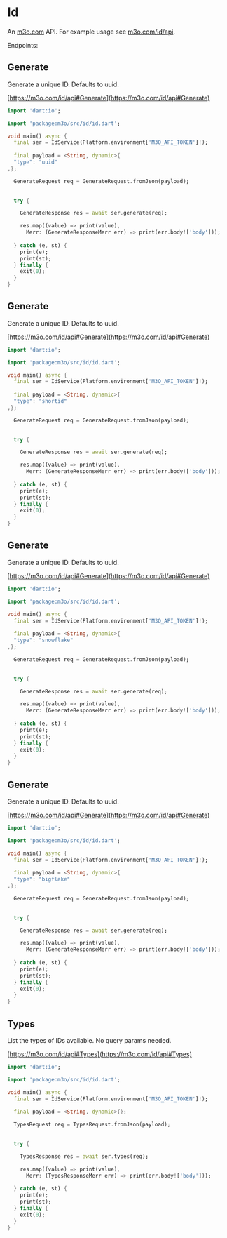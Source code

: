 # Id

An [m3o.com](https://m3o.com) API. For example usage see [m3o.com/id/api](https://m3o.com/id/api).

Endpoints:

## Generate

Generate a unique ID. Defaults to uuid.


[https://m3o.com/id/api#Generate](https://m3o.com/id/api#Generate)

```dart
import 'dart:io';

import 'package:m3o/src/id/id.dart';

void main() async {
  final ser = IdService(Platform.environment['M3O_API_TOKEN']!);
 
  final payload = <String, dynamic>{
  "type": "uuid"
,};

  GenerateRequest req = GenerateRequest.fromJson(payload);

  
  try {

	GenerateResponse res = await ser.generate(req);

    res.map((value) => print(value),
	  Merr: (GenerateResponseMerr err) => print(err.body!['body']));	
  
  } catch (e, st) {
    print(e);
	print(st);
  } finally {
    exit(0);
  }
}
```
## Generate

Generate a unique ID. Defaults to uuid.


[https://m3o.com/id/api#Generate](https://m3o.com/id/api#Generate)

```dart
import 'dart:io';

import 'package:m3o/src/id/id.dart';

void main() async {
  final ser = IdService(Platform.environment['M3O_API_TOKEN']!);
 
  final payload = <String, dynamic>{
  "type": "shortid"
,};

  GenerateRequest req = GenerateRequest.fromJson(payload);

  
  try {

	GenerateResponse res = await ser.generate(req);

    res.map((value) => print(value),
	  Merr: (GenerateResponseMerr err) => print(err.body!['body']));	
  
  } catch (e, st) {
    print(e);
	print(st);
  } finally {
    exit(0);
  }
}
```
## Generate

Generate a unique ID. Defaults to uuid.


[https://m3o.com/id/api#Generate](https://m3o.com/id/api#Generate)

```dart
import 'dart:io';

import 'package:m3o/src/id/id.dart';

void main() async {
  final ser = IdService(Platform.environment['M3O_API_TOKEN']!);
 
  final payload = <String, dynamic>{
  "type": "snowflake"
,};

  GenerateRequest req = GenerateRequest.fromJson(payload);

  
  try {

	GenerateResponse res = await ser.generate(req);

    res.map((value) => print(value),
	  Merr: (GenerateResponseMerr err) => print(err.body!['body']));	
  
  } catch (e, st) {
    print(e);
	print(st);
  } finally {
    exit(0);
  }
}
```
## Generate

Generate a unique ID. Defaults to uuid.


[https://m3o.com/id/api#Generate](https://m3o.com/id/api#Generate)

```dart
import 'dart:io';

import 'package:m3o/src/id/id.dart';

void main() async {
  final ser = IdService(Platform.environment['M3O_API_TOKEN']!);
 
  final payload = <String, dynamic>{
  "type": "bigflake"
,};

  GenerateRequest req = GenerateRequest.fromJson(payload);

  
  try {

	GenerateResponse res = await ser.generate(req);

    res.map((value) => print(value),
	  Merr: (GenerateResponseMerr err) => print(err.body!['body']));	
  
  } catch (e, st) {
    print(e);
	print(st);
  } finally {
    exit(0);
  }
}
```
## Types

List the types of IDs available. No query params needed.


[https://m3o.com/id/api#Types](https://m3o.com/id/api#Types)

```dart
import 'dart:io';

import 'package:m3o/src/id/id.dart';

void main() async {
  final ser = IdService(Platform.environment['M3O_API_TOKEN']!);
 
  final payload = <String, dynamic>{};

  TypesRequest req = TypesRequest.fromJson(payload);

  
  try {

	TypesResponse res = await ser.types(req);

    res.map((value) => print(value),
	  Merr: (TypesResponseMerr err) => print(err.body!['body']));	
  
  } catch (e, st) {
    print(e);
	print(st);
  } finally {
    exit(0);
  }
}
```
